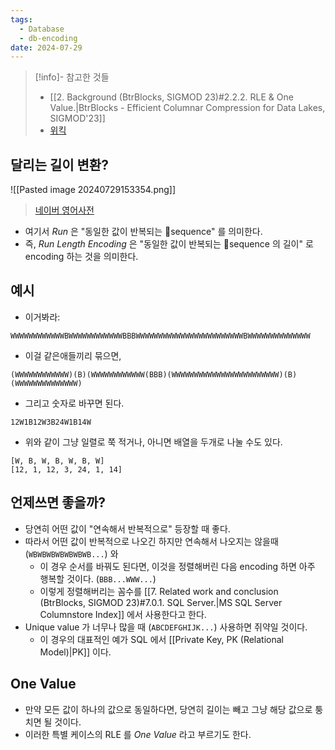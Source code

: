 ```yaml
---
tags:
  - Database
  - db-encoding
date: 2024-07-29
---
```

> [!info]- 참고한 것들
> - [[2. Background (BtrBlocks, SIGMOD 23)#2.2.2. RLE & One Value.|BtrBlocks - Efficient Columnar Compression for Data Lakes, SIGMOD'23]]
> - [위킥](https://en.wikipedia.org/wiki/Run-length_encoding)

## 달리는 길이 변환?

![[Pasted image 20240729153354.png]]
> [네이버 영어사전](https://en.dict.naver.com/#/entry/enko/45af1090921049289c4e3444897b86a6)

- 여기서 *Run* 은 "동일한 값이 반복되는 sequence" 를 의미한다.
- 즉, *Run Length Encoding* 은 "동일한 값이 반복되는 sequence 의 길이" 로 encoding 하는 것을 의미한다.

## 예시

- 이거봐라:

```
WWWWWWWWWWWWBWWWWWWWWWWWWBBBWWWWWWWWWWWWWWWWWWWWWWWWBWWWWWWWWWWWWWW
```

- 이걸 같은애들끼리 묶으면,

```
(WWWWWWWWWWWW)(B)(WWWWWWWWWWWW(BBB)(WWWWWWWWWWWWWWWWWWWWWWWW)(B)(WWWWWWWWWWWWWW)
```

- 그리고 숫자로 바꾸면 된다.

```
12W1B12W3B24W1B14W
```

- 위와 같이 그냥 일렬로 쭉 적거나, 아니면 배열을 두개로 나눌 수도 있다.

```
[W, B, W, B, W, B, W]
[12, 1, 12, 3, 24, 1, 14]
```

## 언제쓰면 좋을까?

- 당연히 어떤 값이 "연속해서 반복적으로" 등장할 때 좋다.
- 따라서 어떤 값이 반복적으로 나오긴 하지만 연속해서 나오지는 않을때 (`WBWBWBWBWBWBWB...`) 와
	- 이 경우 순서를 바꿔도 된다면, 이것을 정렬해버린 다음 encoding 하면 아주 행복할 것이다. (`BBB...WWW...`)
	- 이렇게 정렬해버리는 꼼수를 [[7. Related work and conclusion (BtrBlocks, SIGMOD 23)#7.0.1. SQL Server.|MS SQL Server Columnstore Index]] 에서 사용한다고 한다.
- Unique value 가 너무나 많을 때 (`ABCDEFGHIJK...`) 사용하면 쥐약일 것이다.
	- 이 경우의 대표적인 예가 SQL 에서 [[Private Key, PK (Relational Model)|PK]] 이다.

## One Value

- 만약 모든 값이 하나의 값으로 동일하다면, 당연히 길이는 빼고 그냥 해당 값으로 퉁치면 될 것이다.
- 이러한 특별 케이스의 RLE 를 *One Value* 라고 부르기도 한다.